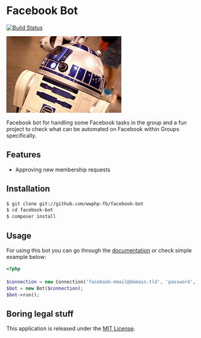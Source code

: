 # Facebook Bot

[![Build Status](https://secure.travis-ci.org/wwphp-fb/facebook-bot.png?branch=master)](http://travis-ci.org/wwphp-fb/facebook-bot)

![Facebook Bot](bot.png)

Facebook bot for handling some Facebook tasks in the group and a fun project to check what can be automated on Facebook
within Groups specifically.

## Features

* Approving new membership requests

## Installation

```bash
$ git clone git://github.com/wwphp-fb/facebook-bot
$ cd facebook-bot
$ composer install
```

## Usage

For using this bot you can go through the [documentation](docs/index.md) or check simple example below:

```php
<?php

$connection = new Connection('facebook-email@domain.tld', 'password', '314159265');
$bot = new Bot($connection);
$bot->run();
```

## Boring legal stuff

This application is released under the [MIT License](LICENSE).
